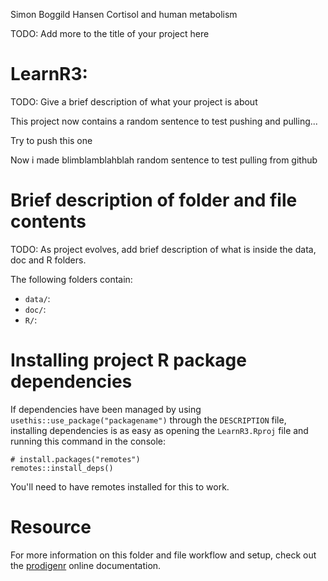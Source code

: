 Simon Boggild Hansen
Cortisol and human metabolism

TODO: Add more to the title of your project here

# LearnR3:

TODO: Give a brief description of what your project is about

This project now contains a random sentence to test pushing and 
pulling...

Try to push this one

Now i made blimblamblahblah random sentence to test pulling from github

# Brief description of folder and file contents

TODO: As project evolves, add brief description of what is inside the data, doc and R folders.

The following folders contain:

- `data/`:
- `doc/`:
- `R/`:

# Installing project R package dependencies

If dependencies have been managed by using `usethis::use_package("packagename")`
through the `DESCRIPTION` file, installing dependencies is as easy as opening the
`LearnR3.Rproj` file and running this command in the console:

    # install.packages("remotes")
    remotes::install_deps()

You'll need to have remotes installed for this to work.

# Resource

For more information on this folder and file workflow and setup, check
out the [prodigenr](https://rostools.github.io/prodigenr) online
documentation.
